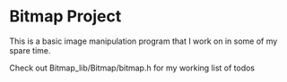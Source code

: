# Bitmap Project
This is a basic image manipulation program that I work on in some of my spare time.

Check out Bitmap_lib/Bitmap/bitmap.h for my working list of todos
